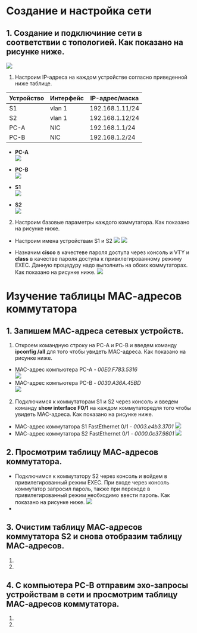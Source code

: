 # Создание и настройка сети

## 1. Создание и подключиние сети в соответствии с топологией. Как показано на рисунке ниже.
![](https://github.com/devops-user/otus/blob/main/homeworks/homework_04/images/base_net.png)

1. Настроим IP-адреса на каждом устройстве согласно приведенной ниже таблице.  

| Устройство | Интерфейс | IP-адрес/маска |
--- | --- | ---
| S1 | vlan 1 | 192.168.1.11/24 |
| S2 | vlan 1 | 192.168.1.12/24 |
| PC-A | NIC | 192.168.1.1/24 |
| PC-B | NIC | 192.168.1.2/24 |

  * **PC-A**  
![](https://github.com/devops-user/otus/blob/main/homeworks/homework_04/images/PC_A.png)

  * **PC-B**  
![](https://github.com/devops-user/otus/blob/main/homeworks/homework_04/images/PC_B.png)

  * **S1**  
![](https://github.com/devops-user/otus/blob/main/homeworks/homework_04/images/S1.png)

  * **S2**  
![](https://github.com/devops-user/otus/blob/main/homeworks/homework_04/images/S2.png)

2. Настроим базовые параметры каждого коммутатора. Как показано на рисунке ниже.
  * Настроим имена устройствам S1 и S2
![](https://github.com/devops-user/otus/blob/main/homeworks/homework_04/images/S1_name.png)
![](https://github.com/devops-user/otus/blob/main/homeworks/homework_04/images/S2_name.png)

  * Назначим **cisco** в качестеве пароля доступа через консоль и VTY и **class** в качестве пароля доступа к привилегированному режиму EXEC. Данную процедуру надо выполнить на обоих коммутаторах. Как показано на рисунке ниже.
 ![](https://github.com/devops-user/otus/blob/main/homeworks/homework_04/images/S_base_cfg.png)
 
# Изучение таблицы МАС-адресов коммутатора
 
## 1. Запишем МАС-адреса сетевых устройств.
1. Откроем командную строку на PC-A и PC-B и введем команду **ipconfig /all** для того чтобы увидеть MAC-адреса. Как показано на рисунке ниже.
  * MAC-адрес компьютера PC-A - *00E0.F783.5316*  
![](https://github.com/devops-user/otus/blob/main/homeworks/homework_04/images/PC_A_mac.png)
  * MAC-адрес компьютера PC-B - *0030.A36A.45BD*  
![](https://github.com/devops-user/otus/blob/main/homeworks/homework_04/images/PC_B_mac.png)

2. Подключимся к коммутаторам S1 и S2 через консоль и введем команду **show interface F0/1** на каждом коммутаторедля того чтобы увидеть MAC-адреса. Как показано на рисунке ниже.
  * МАС-адрес коммутатора S1 FastEthernet 0/1 - *0003.e4b3.3701*
![](https://github.com/devops-user/otus/blob/main/homeworks/homework_04/images/S1_mac.png)
  * МАС-адрес коммутатора S2 FastEthernet 0/1 - *0000.0c37.9801*
![](https://github.com/devops-user/otus/blob/main/homeworks/homework_04/images/S2_mac.png)

## 2. Просмотрим таблицу МАС-адресов коммутатора.
  * Подключимся к коммутатору S2 через консоль и войдем в привилегированный режим EXEC. При входе через консоль коммутатор запросил пароль, также при переходе в привилегированный режим необходимо ввести пароль. Как показано на рисунке ниже.
![](https://github.com/devops-user/otus/blob/main/homeworks/homework_04/images/S2_psw.png)
  * 

## 3. Очистим таблицу МАС-адресов коммутатора S2 и снова отобразим таблицу МАС-адресов.
1.
2.

## 4. С компьютера PC-B отправим эхо-запросы устройствам в сети и просмотрим таблицу МАС-адресов коммутатора.
1.
2.
